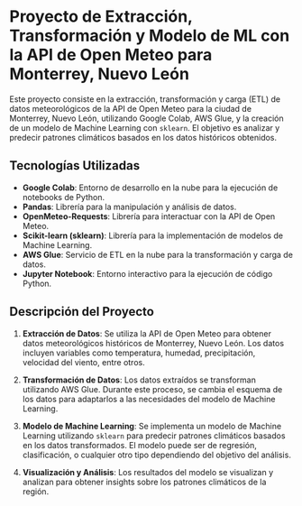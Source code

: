 # Proyecto de Extracción, Transformación y Modelo de ML con la API de Open Meteo para Monterrey, Nuevo León

Este proyecto consiste en la extracción, transformación y carga (ETL) de datos meteorológicos de la API de Open Meteo para la ciudad de Monterrey, Nuevo León, utilizando Google Colab, AWS Glue, y la creación de un modelo de Machine Learning con `sklearn`. El objetivo es analizar y predecir patrones climáticos basados en los datos históricos obtenidos.

## Tecnologías Utilizadas

- **Google Colab**: Entorno de desarrollo en la nube para la ejecución de notebooks de Python.
- **Pandas**: Librería para la manipulación y análisis de datos.
- **OpenMeteo-Requests**: Librería para interactuar con la API de Open Meteo.
- **Scikit-learn (sklearn)**: Librería para la implementación de modelos de Machine Learning.
- **AWS Glue**: Servicio de ETL en la nube para la transformación y carga de datos.
- **Jupyter Notebook**: Entorno interactivo para la ejecución de código Python.

## Descripción del Proyecto

1. **Extracción de Datos**: Se utiliza la API de Open Meteo para obtener datos meteorológicos históricos de Monterrey, Nuevo León. Los datos incluyen variables como temperatura, humedad, precipitación, velocidad del viento, entre otros.

2. **Transformación de Datos**: Los datos extraídos se transforman utilizando AWS Glue. Durante este proceso, se cambia el esquema de los datos para adaptarlos a las necesidades del modelo de Machine Learning.

3. **Modelo de Machine Learning**: Se implementa un modelo de Machine Learning utilizando `sklearn` para predecir patrones climáticos basados en los datos transformados. El modelo puede ser de regresión, clasificación, o cualquier otro tipo dependiendo del objetivo del análisis.

4. **Visualización y Análisis**: Los resultados del modelo se visualizan y analizan para obtener insights sobre los patrones climáticos de la región.
